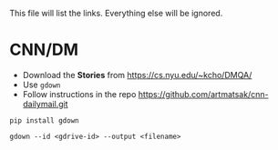 This file will list the links.
Everything else will be ignored.

# CNN/DM
* Download the **Stories** from <https://cs.nyu.edu/~kcho/DMQA/>
* Use `gdown`
* Follow instructions in the repo <https://github.com/artmatsak/cnn-dailymail.git>

```
pip install gdown

gdown --id <gdrive-id> --output <filename>
```
